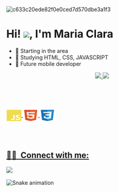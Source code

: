 

![c633c20ede82f0e0ced7d570dbe3a1f3](https://user-images.githubusercontent.com/70382532/138322189-2db8df52-9dcb-40a0-88a8-c365466bd33d.gif)
  
<h1 align="left">Hi! <img src="https://raw.githubusercontent.com/kaueMarques/kaueMarques/master/hi.gif" width="30px">, I'm Maria Clara</h1>

- 🔭 Starting in the area
- 🌱 Studying HTML, CSS, JAVASCRIPT
- 🏹 Future mobile developer 

<div align="center">
  <a href="https://github.com/mariaclaracesar">
  <img height="180em" src="https://github-readme-stats.vercel.app/api?username=mariaclaracesar&show_icons=true&theme=dracula&include_all_commits=true&count_private=true"/>
  <img height="180em" src="https://github-readme-stats.vercel.app/api/top-langs/?username=mariaclaracesar&layout=compact&langs_count=7&theme=dracula"/>
</div>

<br><br>

<div style="display: inline_block"><br>
  <img align="center" alt="Rafa-Js" height="30" width="40" src="https://raw.githubusercontent.com/devicons/devicon/master/icons/javascript/javascript-plain.svg">
  <img align="center" alt="Rafa-Ts" height="30" width="40" src="https://raw.githubusercontent.com/devicons/devicon/master/icons/html5/html5-original.svg">
  <img align="center" alt="Rafa-CSS" height="30" width="40" src="https://raw.githubusercontent.com/devicons/devicon/master/icons/css3/css3-original.svg">

  
<br><br>
  
## 👩‍💻  &nbsp;Connect with me:
<div>
<a href="https://www.linkedin.com/in/maria-clara-cesar-421a491b7" target="_blank"><img src="https://img.shields.io/badge/-LinkedIn-%230077B5?style=for-the-badge&logo=linkedin&logoColor=white" target="_blank"></a>   
</div>   

  ![Snake animation](https://github.com/mariaclaracesar/mariaclaracesar/blob/output/github-contribution-grid-snake.svg)
